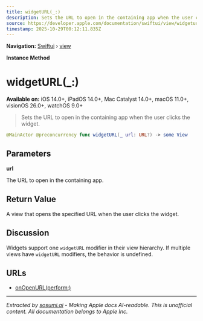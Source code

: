 ```yaml
---
title: widgetURL(_:)
description: Sets the URL to open in the containing app when the user clicks the widget.
source: https://developer.apple.com/documentation/swiftui/view/widgeturl(_:)
timestamp: 2025-10-29T00:12:11.835Z
---
```


**Navigation:** [Swiftui](/documentation/swiftui) › [view](/documentation/swiftui/view)

**Instance Method**

# widgetURL(_:)

**Available on:** iOS 14.0+, iPadOS 14.0+, Mac Catalyst 14.0+, macOS 11.0+, visionOS 26.0+, watchOS 9.0+

> Sets the URL to open in the containing app when the user clicks the widget.

```swift
@MainActor @preconcurrency func widgetURL(_ url: URL?) -> some View
```

## Parameters

**url**

The URL to open in the containing app.



## Return Value

A view that opens the specified URL when the user clicks the widget.

## Discussion

Widgets support one `widgetURL` modifier in their view hierarchy. If multiple views have `widgetURL` modifiers, the behavior is undefined.

## URLs

- [onOpenURL(perform:)](/documentation/swiftui/view/onopenurl(perform:))

---

*Extracted by [sosumi.ai](https://sosumi.ai) - Making Apple docs AI-readable.*
*This is unofficial content. All documentation belongs to Apple Inc.*
